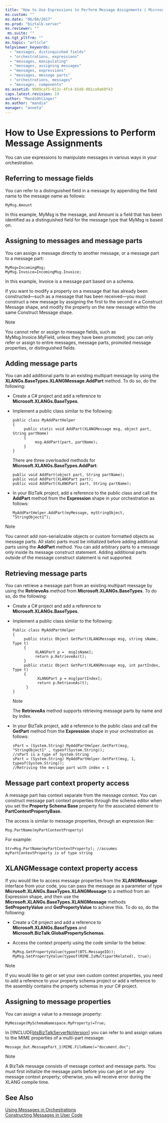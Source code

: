 ```yaml
---
title: "How to Use Expressions to Perform Message Assignments | Microsoft Docs"
ms.custom: ""
ms.date: "06/08/2017"
ms.prod: "biztalk-server"
ms.reviewer: ""
 ms.suite: ""
ms.tgt_pltfrm: ""
ms.topic: "article"
helpviewer_keywords: 
  - "messages, distinquished fields"
  - "orchestrations, expressions"
  - "messages, manipulating"
  - "messages, assigning messages"
  - "messages, expressions"
  - "messages, message parts"
  - "orchestrations, messages"
  - "messages, components"
ms.assetid: 9989caf5-012c-4fc4-b5d8-981ca9a69f43
caps.latest.revision: 19
author: "MandiOhlinger"
ms.author: "mandia"
manager: "anneta"
---
```

# How to Use Expressions to Perform Message Assignments
You can use expressions to manipulate messages in various ways in your orchestration.  
  
## Referring to message fields  
 You can refer to a distinguished field in a message by appending the field name to the message name as follows:  
  
```  
MyMsg.Amount  
```  
  
 In this example, MyMsg is the message, and Amount is a field that has been identified as a distinguished field for the message type that MyMsg is based on.  
  
## Assigning to messages and message parts  
 You can assign a message directly to another message, or a message part to a message part:  
  
```  
MyMsg=IncomingMsg;  
MyMsg.Invoice=IncomingMsg.Invoice;  
```  
  
 In this example, Invoice is a message part based on a schema.  
  
 If you want to modify a property on a message that has already been constructed—such as a message that has been received—you must construct a new message by assigning the first to the second in a Construct Message shape, and modify the property on the new message within the same Construct Message shape.  
  
> [!NOTE]
>  You cannot refer or assign to message fields, such as MyMsg.Invoice.MyField, unless they have been promoted; you can only refer or assign to entire messages, message parts, promoted message properties, or distinguished fields.  
  
## Adding message parts  
 You can add additional parts to an existing multipart message by using the **XLANGs.BaseTypes.XLANGMessage.AddPart** method. To do so, do the following:  
  
-   Create a C# project and add a reference to **Microsoft.XLANGs.BaseTypes**.  
  
-   Implement a public class similar to the following:  
  
    ```  
    public class MyAddPartHelper  
    {  
         public static void AddPart(XLANGMessage msg, object part, String partName)  
         {  
              msg.AddPart(part, partName);  
         }  
    }  
    ```  
  
     There are three overloaded methods for **Microsoft.XLANGs.BaseTypes.AddPart**:  
  
    ```  
    public void AddPart(object part, String partName);  
    public void AddPart(XLANGPart part);  
    public void AddPart(XLANGPart part, String partName);  
    ```  
  
-   In your BizTalk project, add a reference to the public class and call the **AddPart** method from the **Expression** shape in your orchestration as follows:  
  
    ```  
    MyAddPartHelper.AddPart(myMessage, myStringObject, “StringObject1”);  
    ```  
  
> [!NOTE]
>  You cannot add non-serializable objects or custom formatted objects as message parts. All static parts must be initialized before adding additional parts using the **AddPart** method. You can add arbitrary parts to a message only inside its message construct statement. Adding additional parts outside of the message construct statement is not supported.  
  
## Retrieving message parts  
 You can retrieve a message part from an existing multipart message by using the **RetrieveAs** method from **Microsoft.XLANGs.BaseTypes**. To do so, do the following:  
  
-   Create a C# project and add a reference to **Microsoft.XLANGs.BaseTypes**.  
  
-   Implement a public class similar to the following:  
  
    ```  
    Public class MyAddPartHelper  
    {  
         public static Object GetPart(XLANGMessage msg, string sName, Type t)  
         {  
              XLANGPart p =  msg[sName];  
              return p.RetrieveAs(t);  
         }  
         public static Object GetPart(XLANGMessage msg, int partIndex, Type t)  
         {  
               XLANGPart p = msg[partIndex];  
               return p.RetrieveAs(t);  
          }  
    }  
    ```  
  
    > [!NOTE]
    >  The **RetrieveAs** method supports retrieving message parts by name and by index.  
  
-   In your BizTalk project, add a reference to the public class and call the **GetPart** method from the **Expression** shape in your orchestration as follows:  
  
    ```  
    sPart = (System.String) MyAddPartHelper.GetPart(msg, "StringObject1" , typeof(System.String));  
    //sPart is a type of System.String  
    sPart = (System.String) MyAddPartHelper.GetPart(msg, 1, typeof(System.String));  
    //Retriving the message part with index = 1  
    ```  
  
## Message part context property access  
 A message part has context separate from the message context. You can construct message part context properties through the schema editor when you set the **Property Schema Base** property for the associated element to **PartContextPropertyBase.**  
  
 The access is similar to message properties, through an expression like:  
  
```  
Msg.PartName(myPartContextProperty)  
```  
  
 For example:  
  
```  
Str=Msg.PartName(myPartContextProperty); //assumes myPartContextProperty is of type string  
```  
  
## XLANGMessage context property access  
 If you would like to access message properties from the **XLANGMessage** interface from your code, you can pass the message as a parameter of type **Microsoft.XLANGs.BaseTypes.XLANGMessage** to a method from an Expression shape, and then use the **Microsoft.XLANGs.BaseTypes.XLANGMessage** methods **SetPropertyValue** and **GetPropertyValue** to achieve this. To do so, do the following:  
  
-   Create a C# project and add a reference to **Microsoft.XLANGs.BaseTypes** and **Microsoft.BizTalk.GlobalPropertySchemas**.  
  
-   Access the context property using the code similar to the below:  
  
    ```  
    MyMsg.GetPropertyValue(typeof(BTS.MessageID));  
    MyMsg.SetPropertyValue(typeof(MIME.IsMultipartRelated), true);  
    ```  
  
> [!NOTE]
>  If you would like to get or set your own custom context properties, you need to add a reference to your property schema project or add a reference to the assembly contains the property schemas in your C# project.  
  
## Assigning to message properties  
 You can assign a value to a message property:  
  
```  
MyMessage(MySchemaNamespace.MyProperty)=True;  
```  
  
 In [!INCLUDE[btsBizTalkServerNoVersion](../includes/btsbiztalkservernoversion-md.md)] you can refer to and assign values to the MIME properties of a multi-part message:  
  
```  
Message_Out.MessagePart_1(MIME.FileName)="document.doc";  
```  
  
> [!NOTE]
>  A BizTalk message consists of message context and message parts. You must first initialize the message parts before you can get or set any message context property; otherwise, you will receive error during the XLANG compile time.  
  
## See Also  
 [Using Messages in Orchestrations](../core/using-messages-in-orchestrations.md)   
 [Constructing Messages in User Code](../core/constructing-messages-in-user-code.md)   